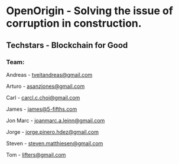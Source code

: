 # OpenOrigin - Solving the issue of corruption in construction.
## Techstars - Blockchain for Good

### Team:

Andreas - tveitandreas@gmail.com

Arturo - asanzjones@gmail.com

Carl - carcl.c.choi@gmail.com

James - james@5-fifths.com

Jon Marc - joanmarc.a.leinn@gmail.com

Jorge - jorge.pinero.hdez@gmail.com

Steven - steven.matthiesen@gmail.com

Tom - lifters@gmail.com


